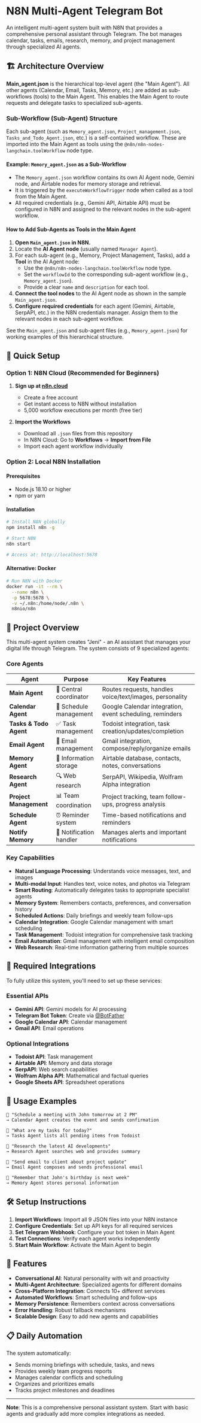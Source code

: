 # N8N Multi-Agent Telegram Bot

An intelligent multi-agent system built with N8N that provides a comprehensive personal assistant through Telegram. The bot manages calendar, tasks, emails, research, memory, and project management through specialized AI agents.

## 🏗️ Architecture Overview

**Main_agent.json** is the hierarchical top-level agent (the "Main Agent"). All other agents (Calendar, Email, Tasks, Memory, etc.) are added as sub-workflows (tools) to the Main Agent. This enables the Main Agent to route requests and delegate tasks to specialized sub-agents.

### Sub-Workflow (Sub-Agent) Structure

Each sub-agent (such as `Memory_agent.json`, `Project_management.json`, `Tasks_and_Todo_Agent.json`, etc.) is a self-contained workflow. These are imported into the Main Agent as tools using the `@n8n/n8n-nodes-langchain.toolWorkflow` node type.

#### Example: `Memory_agent.json` as a Sub-Workflow

- The `Memory_agent.json` workflow contains its own AI Agent node, Gemini node, and Airtable nodes for memory storage and retrieval.
- It is triggered by the `executeWorkflowTrigger` node when called as a tool from the Main Agent.
- All required credentials (e.g., Gemini API, Airtable API) must be configured in N8N and assigned to the relevant nodes in the sub-agent workflow.

#### How to Add Sub-Agents as Tools in the Main Agent

1. **Open `Main_agent.json` in N8N.**
2. Locate the **AI Agent node** (usually named `Manager Agent`).
3. For each sub-agent (e.g., Memory, Project Management, Tasks), add a **Tool** in the AI Agent node:
   - Use the `@n8n/n8n-nodes-langchain.toolWorkflow` node type.
   - Set the `workflowId` to the corresponding sub-agent workflow (e.g., `Memory_agent.json`).
   - Provide a clear `name` and `description` for each tool.
4. **Connect the tool nodes** to the AI Agent node as shown in the sample `Main_agent.json`.
5. **Configure required credentials** for each agent (Gemini, Airtable, SerpAPI, etc.) in the N8N credentials manager. Assign them to the relevant nodes in each sub-agent workflow.

See the `Main_agent.json` and sub-agent files (e.g., `Memory_agent.json`) for working examples of this hierarchical structure.

## 🚀 Quick Setup

### Option 1: N8N Cloud (Recommended for Beginners)

1. **Sign up at [n8n.cloud](https://n8n.cloud)**
   - Create a free account
   - Get instant access to N8N without installation
   - 5,000 workflow executions per month (free tier)

2. **Import the Workflows**
   - Download all `.json` files from this repository
   - In N8N Cloud: Go to **Workflows** → **Import from File**
   - Import each agent workflow individually

### Option 2: Local N8N Installation

#### Prerequisites
- Node.js 18.10 or higher
- npm or yarn

#### Installation
```bash
# Install N8N globally
npm install n8n -g

# Start N8N
n8n start

# Access at: http://localhost:5678
```

#### Alternative: Docker
```bash
# Run N8N with Docker
docker run -it --rm \
  --name n8n \
  -p 5678:5678 \
  -v ~/.n8n:/home/node/.n8n \
  n8nio/n8n
```

## 🤖 Project Overview

This multi-agent system creates "Jeni" - an AI assistant that manages your digital life through Telegram. The system consists of 9 specialized agents:

### Core Agents

| Agent | Purpose | Key Features |
|-------|---------|--------------|
| **Main Agent** | 🎯 Central coordinator | Routes requests, handles voice/text/images, personality |
| **Calendar Agent** | 📅 Schedule management | Google Calendar integration, event scheduling, reminders |
| **Tasks & Todo Agent** | ✅ Task management | Todoist integration, task creation/updates/completion |
| **Email Agent** | 📧 Email management | Gmail integration, compose/reply/organize emails |
| **Memory Agent** | 🧠 Information storage | Airtable database, contacts, notes, conversations |
| **Research Agent** | 🔍 Web research | SerpAPI, Wikipedia, Wolfram Alpha integration |
| **Project Management** | 📊 Team coordination | Project tracking, team follow-ups, progress analysis |
| **Schedule Agent** | ⏰ Reminder system | Time-based notifications and reminders |
| **Notify Memory** | 🔔 Notification handler | Manages alerts and important notifications |

### Key Capabilities

- **Natural Language Processing**: Understands voice messages, text, and images
- **Multi-modal Input**: Handles text, voice notes, and photos via Telegram
- **Smart Routing**: Automatically delegates tasks to appropriate specialist agents
- **Memory System**: Remembers contacts, preferences, and conversation history
- **Scheduled Actions**: Daily briefings and weekly team follow-ups
- **Calendar Integration**: Google Calendar management with smart scheduling
- **Task Management**: Todoist integration for comprehensive task tracking
- **Email Automation**: Gmail management with intelligent email composition
- **Web Research**: Real-time information gathering from multiple sources

## 🔧 Required Integrations

To fully utilize this system, you'll need to set up these services:

### Essential APIs
- **Gemini API**: Gemini models for AI processing
- **Telegram Bot Token**: Create via [@BotFather](https://t.me/botfather)
- **Google Calendar API**: Calendar management
- **Gmail API**: Email operations

### Optional Integrations
- **Todoist API**: Task management
- **Airtable API**: Memory and data storage
- **SerpAPI**: Web search capabilities
- **Wolfram Alpha API**: Mathematical and factual queries
- **Google Sheets API**: Spreadsheet operations

## 📱 Usage Examples

```
💬 "Schedule a meeting with John tomorrow at 2 PM"
→ Calendar Agent creates the event and sends confirmation

💬 "What are my tasks for today?"
→ Tasks Agent lists all pending items from Todoist

💬 "Research the latest AI developments"
→ Research Agent searches web and provides summary

💬 "Send email to client about project update"
→ Email Agent composes and sends professional email

💬 "Remember that John's birthday is next week"
→ Memory Agent stores personal information
```

## 🛠️ Setup Instructions

1. **Import Workflows**: Import all 9 JSON files into your N8N instance
2. **Configure Credentials**: Set up API keys for all required services
3. **Set Telegram Webhook**: Configure your bot token in Main Agent
4. **Test Connections**: Verify each agent works independently
5. **Start Main Workflow**: Activate the Main Agent to begin

## 🎯 Features

- **Conversational AI**: Natural personality with wit and proactivity
- **Multi-Agent Architecture**: Specialized agents for different domains
- **Cross-Platform Integration**: Connects 10+ different services
- **Automated Workflows**: Smart scheduling and follow-ups
- **Memory Persistence**: Remembers context across conversations
- **Error Handling**: Robust fallback mechanisms
- **Scalable Design**: Easy to add new agents and capabilities

## 📋 Daily Automation

The system automatically:
- Sends morning briefings with schedule, tasks, and news
- Provides weekly team progress reports
- Manages calendar conflicts and scheduling
- Organizes and prioritizes emails
- Tracks project milestones and deadlines

---

**Note**: This is a comprehensive personal assistant system. Start with basic agents and gradually add more complex integrations as needed.
